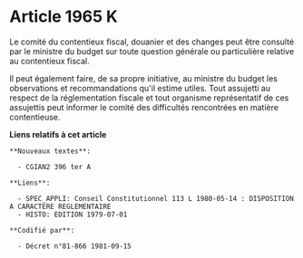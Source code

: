 # Article 1965 K

Le comité du contentieux fiscal, douanier et des changes peut être consulté par le ministre du budget sur toute question
générale ou particulière relative au contentieux fiscal.

Il peut également faire, de sa propre initiative, au ministre du budget les observations et recommandations qu'il estime
utiles. Tout assujetti au respect de la réglementation fiscale et tout organisme représentatif de ces assujettis peut
informer le comité des difficultés rencontrées en matière contentieuse.

**Liens relatifs à cet article**

	**Nouveaux textes**:

	  - CGIAN2 396 ter A

	**Liens**:

	  - SPEC_APPLI: Conseil Constitutionnel 113 L 1980-05-14 : DISPOSITION A CARACTERE REGLEMENTAIRE
	  - HISTO: EDITION 1979-07-01

	**Codifié par**:

	  - Décret n°81-866 1981-09-15
